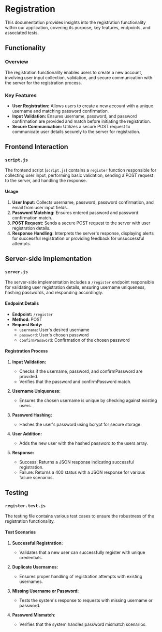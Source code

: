# Registration

This documentation provides insights into the registration functionality within our application, covering its purpose, key features, endpoints, and associated tests.

## Functionality

### Overview

The registration functionality enables users to create a new account, involving user input collection, validation, and secure communication with the server for the registration process.

### Key Features

- **User Registration:** Allows users to create a new account with a unique username and matching password confirmation.
- **Input Validation:** Ensures username, password, and password confirmation are provided and match before initiating the registration.
- **Secure Communication:** Utilizes a secure POST request to communicate user details securely to the server for registration.

## Frontend Interaction

### `script.js`

The frontend script (`script.js`) contains a `register` function responsible for collecting user input, performing basic validation, sending a POST request to the server, and handling the response.

#### Usage

1. **User Input:** Collects username, password, password confirmation, and email from user input fields.
2. **Password Matching:** Ensures entered password and password confirmation match.
3. **POST Request:** Sends a secure POST request to the server with user registration details.
4. **Response Handling:** Interprets the server's response, displaying alerts for successful registration or providing feedback for unsuccessful attempts.

## Server-side Implementation

### `server.js`

The server-side implementation includes a `/register` endpoint responsible for validating user registration details, ensuring username uniqueness, hashing passwords, and responding accordingly.

#### Endpoint Details

- **Endpoint:** `/register`
- **Method:** POST
- **Request Body:**
  - `username`: User's desired username
  - `password`: User's chosen password
  - `confirmPassword`: Confirmation of the chosen password

#### Registration Process

1. **Input Validation:**
   - Checks if the username, password, and confirmPassword are provided.
   - Verifies that the password and confirmPassword match.

2. **Username Uniqueness:**
   - Ensures the chosen username is unique by checking against existing users.

3. **Password Hashing:**
   - Hashes the user's password using bcrypt for secure storage.

4. **User Addition:**
   - Adds the new user with the hashed password to the users array.

5. **Response:**
   - Success: Returns a JSON response indicating successful registration.
   - Failure: Returns a 400 status with a JSON response for various failure scenarios.

## Testing

### `register.test.js`

The testing file contains various test cases to ensure the robustness of the registration functionality.

#### Test Scenarios

1. **Successful Registration:**
   - Validates that a new user can successfully register with unique credentials.

2. **Duplicate Usernames:**
   - Ensures proper handling of registration attempts with existing usernames.

3. **Missing Username or Password:**
   - Tests the system's response to requests with missing username or password.

4. **Password Mismatch:**
   - Verifies that the system handles password mismatch scenarios.
